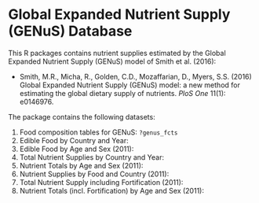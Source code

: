 # Global Expanded Nutrient Supply (GENuS) Database

This R packages contains nutrient supplies estimated by the Global Expanded Nutrient Supply (GENuS) model of Smith et al. (2016):

* Smith, M.R., Micha, R., Golden, C.D., Mozaffarian, D., Myers, S.S. (2016) Global Expanded Nutrient Supply (GENuS) model: a new method for estimating the global dietary supply of nutrients. _PloS One_ 11(1): e0146976.

The package contains the following datasets:

1. Food composition tables for GENuS: `?genus_fcts`
2. Edible Food by Country and Year: 
3. Edible Food by Age and Sex (2011):
4. Total Nutrient Supplies by Country and Year:
5. Nutrient Totals by Age and Sex (2011):
6. Nutrient Supplies by Food and Country (2011):
7. Total Nutrient Supply including Fortification (2011):
8. Nutrient Totals (incl. Fortification) by Age and Sex (2011):

